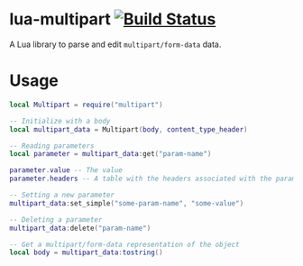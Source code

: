 # lua-multipart [![Build Status](https://travis-ci.org/Mashape/lua-multipart.svg)](https://travis-ci.org/Mashape/lua-multipart)

A Lua library to parse and edit `multipart/form-data` data.

# Usage

```lua
local Multipart = require("multipart")

-- Initialize with a body
local multipart_data = Multipart(body, content_type_header)

-- Reading parameters
local parameter = multipart_data:get("param-name")

parameter.value -- The value
parameter.headers -- A table with the headers associated with the parameter

-- Setting a new parameter
multipart_data:set_simple("some-param-name", "some-value")

-- Deleting a parameter
multipart_data:delete("param-name")

-- Get a multipart/form-data representation of the object
local body = multipart_data:tostring()
```